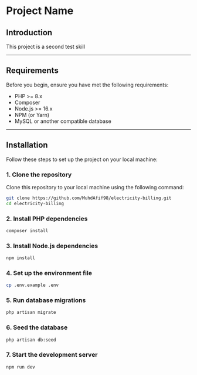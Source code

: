 # Project Name

## Introduction
This project is a second test skill

---

## Requirements
Before you begin, ensure you have met the following requirements:

- PHP >= 8.x
- Composer
- Node.js >= 16.x
- NPM (or Yarn)
- MySQL or another compatible database

---

## Installation

Follow these steps to set up the project on your local machine:

### 1. Clone the repository
Clone this repository to your local machine using the following command:

```bash
git clone https://github.com/MuhdAfif98/electricity-billing.git
cd electricity-billing
```

### 2. Install PHP dependencies

```bash
composer install
```

### 3. Install Node.js dependencies

```bash
npm install
```

### 4. Set up the environment file

```bash
cp .env.example .env
```

### 5. Run database migrations

```bash
php artisan migrate
```

### 6. Seed the database

```bash
php artisan db:seed
```

### 7. Start the development server

```bash
npm run dev
```



